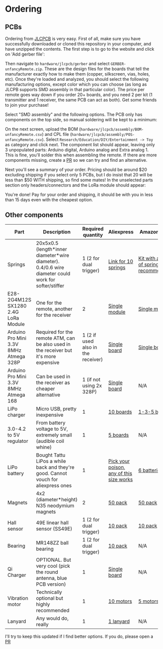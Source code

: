 # Ordering

## PCBs

Ordering from [JLCPCB](https://jlcpcb.com/) is very easy. First of all, make sure you have successfully downloaded or cloned this repository in your computer, and have unzipped the contents. The first step is to go to the website and click on 'Add gerber file':



Then navigate to `hardware/jlcpcb/gerber` and select `GERBER-unfancyRemote.zip`. These are the design files for the boards that tell the manufacturer exactly how to make them (copper, silkscreen, vias, holes, etc). Once they're loaded and analyzed, you should select the following manufacturing options, except color which you can choose (as long as JLCPB supports SMD assembly in that particular color). The price per remote goes way down if you order 20+ boards, and you need 2 per kit (1 transmitter and 1 receiver, the same PCB can act as both). Get some friends to join your purchase!

Select "SMD assembly" and the following options. The PCB only has components on the top side, so manual soldering will be kept to a minimum:


On the next screen, upload the BOM (`hardware/jlcpcb/assembly/BOM-unfancyRemote.csv`) and CPL file (`hardware/jlcpcb/assembly/POS-unfancyRemote.csv`). Select `Research/Education/DIY/Entertainment -> Toy` as category and click next. The component list should appear, leaving only 3 unpopulated parts: Arduino digital, Arduino analog and Extra analog 1. This is fine, you'll solder this when assembling the remote. If there are more components missing, create a [PR]() so we can try and find an alternative.

Next you'll see a summary of your order. Pricing should be around $20 excluding shipping if you select only 5 PCBs, but I do insist that 20 will be less than $50 WITH shipping, so find some mates! In the unselected parts section only headers/connectors and the LoRa module should appear:


You're done! Pay for your order and shipping, it should be with you in less than 15 days even with the cheapest option.

## Other components

| Part                                   | Description                                                                                           | Required quantity                  | Aliexpress                                                                                                                                                                                                                                                                                                                                                                                                       | Amazon (ES)                                                                                                                  |
| -------------------------------------- | ----------------------------------------------------------------------------------------------------- | ---------------------------------- | ---------------------------------------------------------------------------------------------------------------------------------------------------------------------------------------------------------------------------------------------------------------------------------------------------------------------------------------------------------------------------------------------------------------- | ---------------------------------------------------------------------------------------------------------------------------- |
| Springs                                | 20x5x0.5 (length\*inner diameter\*wire diameter). 0.4/0.6 wire diameter could work for softer/stiffer | 1 (2 for dual trigger)             | [Link for 10 springs](https://es.aliexpress.com/item/1005003435808058.html)                                                                                                                                                                                                                                                                                                                                      | [Kit with a lot of springs, not recommended](https://www.amazon.es/gp/product/B01KG024CU/ref=ppx_yo_dt_b_asin_title_o05_s00) |
| E28-2G4M12S SX1280 2.4G LoRa Module    | One for the remote, another for the receiver                                                          | 2                                  | [Single module](https://es.aliexpress.com/item/1005003949324557.html)                                                                                                                                                                                                                                                                                                                                            | [Single module](https://es.aliexpress.com/item/1005003949324557.html)                                                        |
| Arduino Pro Mini 3.3V 8MHz Atmega 328P | Required for the remote ATM, can be also used in the receiver but it's more expensive                 | 1 (2 if used also in the receiver) | [Single board](https://es.aliexpress.com/item/4000873049870.html?spm=a2g0o.order_list.0.0.35de194dDIWxKm&gatewayAdapt=glo2esp)                                                                                                                                                                                                                                                                                   | [Single board](https://www.amazon.es/gp/product/B01DUSDQQ8/ref=ppx_yo_dt_b_asin_title_o02_s00?ie=UTF8&psc=1)                 |
| Arduino Pro Mini 3.3V 8MHz Atmega 168  | Can be used in the receiver as cheaper alternative                                                    | 1 (if not using 2x 328P)           | [Single board](https://es.aliexpress.com/item/4000873049870.html?spm=a2g0o.order_list.0.0.35de194dDIWxKm&gatewayAdapt=glo2esp)                                                                                                                                                                                                                                                                                   | N/A                                                                                                                          |
| LiPo charger                           | Micro USB, pretty inexpensive                                                                         | 1                                  | [10 boards](https://es.aliexpress.com/item/1800678916.html?spm=a2g0o.productlist.0.0.2762245a2rinn4&algo_pvid=87a1ade3-e4af-4c69-9b4d-55fcf8362d9d&algo_exp_id=87a1ade3-e4af-4c69-9b4d-55fcf8362d9d-28&pdp_ext_f=%7B%22sku_id%22%3A%2267104964666%22%7D&pdp_npi=1%40dis%7CEUR%7C%7C3.95%7C3.95%7C%7C%7C%7C%402100bdd716515041356983116e76a9%7C67104964666%7Csea&gatewayAdapt=glo2esp)                            | [1-3-5 boards](https://www.amazon.es/gp/product/B07D2G345P/ref=ppx_yo_dt_b_asin_title_o05_s00?ie=UTF8&psc=1)                 |
| 3.0-4.2 to 5V regulator                | From battery voltage to 5V, extremely small (audible coil whine)                                      | 1                                  | [5 boards](https://es.aliexpress.com/item/4000805939587.html?spm=a2g0o.order_list.0.0.1024194dNATUMn&gatewayAdapt=glo2esp)                                                                                                                                                                                                                                                                                       | N/A                                                                                                                          |
| LiPo battery                           | Bought Tattu LiPos a while back and they're good. Cannot vouch for aliexpress ones                    | 1                                  | [Pick your poison, any of this size works](https://es.aliexpress.com/item/1005001330075053.html?spm=a2g0o.productlist.0.0.53d542a8JKhQgP&algo_pvid=f91603d7-facb-4566-aa07-b9c3ca6fc2b2&algo_exp_id=f91603d7-facb-4566-aa07-b9c3ca6fc2b2-7&pdp_ext_f=%7B%22sku_id%22%3A%2212000015721111652%22%7D&pdp_npi=1%40dis%7CEUR%7C%7C4.39%7C4.39%7C%7C%7C%7C%402100bddf16515044379233294edd2a%7C12000015721111652%7Csea) | [6 batteries](https://www.amazon.es/gp/product/B07X9XYPP5/ref=ppx_yo_dt_b_asin_title_o09_s00?ie=UTF8&psc=1)                  |
| Magnets                                | 4x2 (diameter\*height) N35 neodymium magnets                                                          | 2                                  | [50 pack](https://es.aliexpress.com/item/1005002803855055.html?spm=a2g0o.productlist.0.0.385f50c3Xp91sL&algo_pvid=3d3b9821-299c-49ee-a7bb-11f21fbb5674&algo_exp_id=3d3b9821-299c-49ee-a7bb-11f21fbb5674-0&pdp_ext_f=%7B%22sku_id%22%3A%2212000022262583527%22%7D&pdp_npi=1%40dis%7CEUR%7C%7C10.95%7C10.95%7C%7C%7C%7C%402100bb4a16515047028567818e850e%7C12000022262583527%7Csea)                                | [50 pack](https://www.amazon.es/gp/product/B00TACMJEO/ref=ppx_yo_dt_b_search_asin_title?ie=UTF8&psc=1)                       |
| Hall sensor                            | 49E linear hall sensor (SS49E)                                                                        | 1 (2 for dual trigger)             | [10 pack](https://es.aliexpress.com/item/32590021901.html?spm=a2g0o.productlist.0.0.33377ec8dzNAkd&algo_pvid=1b3e4337-dd8f-4020-8a08-cab765366af3&algo_exp_id=1b3e4337-dd8f-4020-8a08-cab765366af3-0&pdp_ext_f=%7B%22sku_id%22%3A%2212000026840478843%22%7D&pdp_npi=1%40dis%7CEUR%7C%7C0.96%7C0.96%7C%7C%7C%7C%402100bdde16515048988313213ed4e0%7C12000026840478843%7Csea&gatewayAdapt=glo2esp)                  | [10 pack](https://www.amazon.es/gp/product/B08LD57DZ6/ref=ppx_yo_dt_b_asin_title_o00_s00?ie=UTF8&psc=1)                      |
| Bearing                                | MR148ZZ ball bearing                                                                                  | 1 (2 for dual trigger)             | [10 pack](https://es.aliexpress.com/item/32834754915.html?spm=a2g0o.order_list.0.0.35de194dDIWxKm&gatewayAdapt=glo2esp)                                                                                                                                                                                                                                                                                          | N/A                                                                                                                          |
| Qi Charger                             | OPTIONAL. But very cool (pick the round antenna, blue PCB version)                                    | 1                                  | [Single board](https://es.aliexpress.com/item/1005003411188792.html?spm=a2g0o.order_list.0.0.35de194dDIWxKm&gatewayAdapt=glo2esp)                                                                                                                                                                                                                                                                                | N/A                                                                                                                          |
| Vibration motor                        | Technically optional but highly recommended                                                           | 1                                  | [10 motors](https://es.aliexpress.com/item/4000245243914.html?spm=a2g0o.productlist.0.0.2bc24c7a06D7tZ&algo_pvid=d7ae2599-209d-4fd2-abdc-e8d7466ebdf6&algo_exp_id=d7ae2599-209d-4fd2-abdc-e8d7466ebdf6-0&pdp_ext_f=%7B%22sku_id%22%3A%2210000000993711802%22%7D&pdp_npi=2%40dis%21EUR%21%213.98%21%21%21%21%21%400b0a182b16521937527193035e1830%2110000000993711802%21sea)                                       | [5 motors](https://www.amazon.es/gp/product/B0839H19HY/ref=ppx_yo_dt_b_asin_title_o06_s00?ie=UTF8&psc=1)                     |
| Lanyard                                | Any would do, really                                                                                  | 1                                  | [1 lanyard](https://es.aliexpress.com/item/1005001914422530.html?spm=a2g0o.order_list.0.0.5907194dTPcEXh&gatewayAdapt=glo2esp)                                                                                                                                                                                                                                                                                   | N/A                                                                                                                          |

I'll try to keep this updated if I find better options. If you do, please open a [PR]()